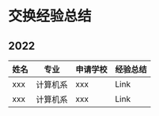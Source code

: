 # 交换经验总结

## 2022

| 姓名 | 专业     | 申请学校 | 经验总结 |
| ---- | -------- | -------- | -------- |
| xxx  | 计算机系 | xxx      | Link     |
| xxx  | 计算机系 | xxx      | Link     |